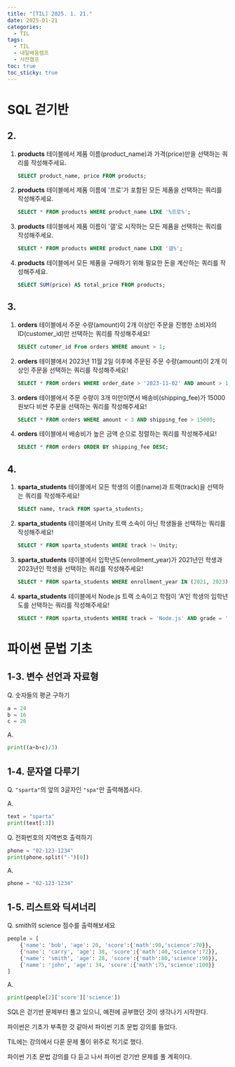 ```yaml
---
title: "[TIL] 2025. 1. 21."
date: 2025-01-21
categories:
  - TIL
tags:
  - TIL
  - 내일배움캠프
  - 사전캠프
toc: true
toc_sticky: true
---
```

# SQL 걷기반

## 2.

1. **products** 테이블에서 제품 이름(product_name)과 가격(price)만을 선택하는 쿼리를 작성해주세요.
    
    ```sql
    SELECT product_name, price FROM products;
    ```
    
2. **products** 테이블에서 제품 이름에 '프로'가 포함된 모든 제품을 선택하는 쿼리를 작성해주세요.
    
    ```sql
    SELECT * FROM products WHERE product_name LIKE '%프로%';
    ```
    
3. **products** 테이블에서 제품 이름이 '갤'로 시작하는 모든 제품을 선택하는 쿼리를 작성해주세요.
    
    ```sql
    SELECT * FROM products WHERE product_name LIKE '갤%';
    ```
    
4. **products** 테이블에서 모든 제품을 구매하기 위해 필요한 돈을 계산하는 쿼리를 작성해주세요.
    
    ```sql
    SELECT SUM(price) AS total_price FROM products; 
    ```
    

## 3.

1. **orders** 테이블에서 주문 수량(amount)이 2개 이상인 주문을 진행한 소비자의 ID(customer_id)만 선택하는 쿼리를 작성해주세요!
    
    ```sql
    SELECT cutomer_id From orders WHERE amount > 1;
    ```
    
2. **orders** 테이블에서 2023년 11월 2일 이후에 주문된 주문 수량(amount)이 2개 이상인 주문을 선택하는 쿼리를 작성해주세요!
    
    ```sql
    SELECT * FROM orders WHERE order_date > '2023-11-02' AND amount > 1;
    ```
    
3. **orders** 테이블에서 주문 수량이 3개 미만이면서 배송비(shipping_fee)가 15000원보다 비싼 주문을 선택하는 쿼리를 작성해주세요!
    
    ```sql
    SELECT * FROM orders WHERE amount < 3 AND shipping_fee > 15000;
    ```
    
4. **orders** 테이블에서 배송비가 높은 금액 순으로 정렬하는 쿼리를 작성해주세요!
    
    ```sql
    SELECT * FROM orders ORDER BY shipping_fee DESC;
    ```
    

## 4.

1. **sparta_students** 테이블에서 모든 학생의 이름(name)과 트랙(track)을 선택하는 쿼리를 작성해주세요!
    
    ```sql
    SELECT name, track FROM sparta_students;
    ```
    
2. **sparta_students** 테이블에서 Unity 트랙 소속이 아닌 학생들을 선택하는 쿼리를 작성해주세요!
    
    ```sql
    SELECT * FROM sparta_students WHERE track != Unity;
    ```
    
3. **sparta_students** 테이블에서 입학년도(enrollment_year)가 2021년인 학생과 2023년인 학생을 선택하는 쿼리를 작성해주세요!
    
    ```sql
    SELECT * FROM sparta_students WHERE enrollment_year IN (2021, 2023);
    ```
    
4. **sparta_students** 테이블에서 Node.js 트랙 소속이고 학점이 ‘A’인 학생의 입학년도를 선택하는 쿼리를 작성해주세요!
    
    ```sql
    SELECT * FROM sparta_students WHERE track = 'Node.js' AND grade = 'A';
    ```
    

# 파이썬 문법 기초

## 1-3. 변수 선언과 자료형

Q. 숫자들의 평균 구하기

```python
a = 24
b = 16
c = 26
```

A.

```python
print((a+b+c)/3)
```

## 1-4. 문자열 다루기

Q. `"sparta"`의 앞의 3글자인 `"spa"`만 출력해봅시다.

A.

```python
text = "sparta"
print(text[:3])
```

Q. 전화번호의 지역번호 출력하기

```python
phone = "02-123-1234"
print(phone.split("-")[0])
```

A.

```python
phone = "02-123-1234"
```

## 1-5. 리스트와 딕셔너리

Q. smith의 science 점수를 출력해보세요

```python
people = [
    {'name': 'bob', 'age': 20, 'score':{'math':90,'science':70}},
    {'name': 'carry', 'age': 38, 'score':{'math':40,'science':72}},
    {'name': 'smith', 'age': 28, 'score':{'math':80,'science':90}},
    {'name': 'john', 'age': 34, 'score':{'math':75,'science':100}}
]
```

A.

```python
print(people[2]['score']['science'])
```

SQL은 걷기반 문제부터 풀고 있으니, 예전에 공부했던 것이 생각나기 시작한다.

파이썬은 기초가 부족한 것 같아서 파이썬 기초 문법 강의를 들었다.

TIL에는 강의에서 다룬 문제 풀이 위주로 적기로 했다.

파이썬 기초 문법 강의를 다 듣고 나서 파이썬 걷기반 문제를 풀 계획이다.